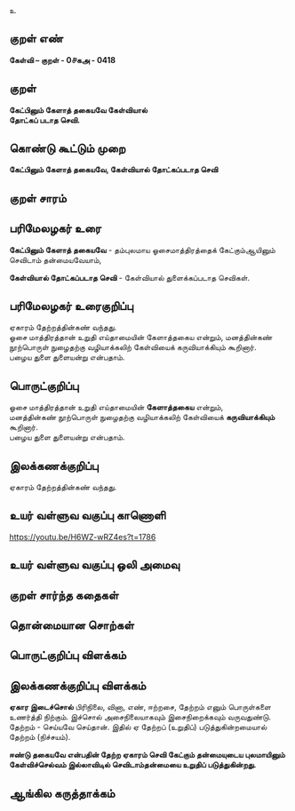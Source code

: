 உ

## குறள் எண் 

**கேள்வி – குறள் - 0௪கஅ - 0418**  

## குறள் 

**கேட்பினும் கேளாத் தகையவே கேள்வியால்  
தோட்கப் படாத செவி.**

## கொண்டு கூட்டும் முறை

**கேட்பினும் கேளாத் தகையவே, கேள்வியால் தோட்கப்படாத செவி** 

## குறள் சாரம் 


## பரிமேலழகர் உரை

**கேட்பினும் கேளாத் தகையவே** - தம்புலமாய ஓசைமாத்திரத்தைக் கேட்கும்ஆயினும் செவிடாம் தன்மையவேயாம்,   

**கேள்வியால் தோட்கப்படாத செவி** - கேள்வியால் துளைக்கப்படாத செவிகள்.  

## பரிமேலழகர் உரைகுறிப்பு   

ஏகாரம் தேற்றத்தின்கண் வந்தது.  
ஓசை மாத்திரத்தான் உறுதி எய்தாமையின் கேளாத்தகைய என்றும், மனத்தின்கண் நூற்பொருள் நுழைதற்கு வழியாக்கலிற் கேள்வியைக் கருவியாக்கியும் கூறினார்.  
பழைய துளை துளையன்று என்பதாம்.   

## பொருட்குறிப்பு 
  
ஓசை மாத்திரத்தான் உறுதி எய்தாமையின் **கேளாத்தகைய** என்றும்,  
மனத்தின்கண் நூற்பொருள் நுழைதற்கு வழியாக்கலிற் கேள்வியைக் **கருவியாக்கியும்** கூறினார்.  
பழைய துளை துளையன்று என்பதாம்.   

## இலக்கணக்குறிப்பு  

ஏகாரம் தேற்றத்தின்கண் வந்தது.  

## உயர் வள்ளுவ வகுப்பு காணொளி

https://youtu.be/H6WZ-wRZ4es?t=1786

## உயர் வள்ளுவ வகுப்பு ஒலி அமைவு 

 
## குறள் சார்ந்த கதைகள் 


## தொன்மையான சொற்கள்


## பொருட்குறிப்பு விளக்கம்


## இலக்கணக்குறிப்பு விளக்கம்

**ஏகார இடைச்சொல்** பிரிநிலை, வினா, எண், ஈற்றசை, தேற்றம் எனும் பொருள்களை உணர்த்தி நிற்கும். இச்சொல் அசைநிலையாகவும் இசைநிறைக்கவும் வருவதுண்டு.  தேற்றம் - செய்யவே செய்தான். இதில் ஏ தேற்றப் (உறுதிப்) படுத்துகின்றமையால் தேற்றம் (நிச்சயம்).  

**ஈண்டு தகையவே என்பதின் தேற்ற ஏகாரம் செவி கேட்கும் தன்மையுடைய புலமாயினும் கேள்விச்செல்வம் இல்லாவிடில் செவிடாம்தன்மையை உறுதிப் படுத்துகின்றது.** 

## ஆங்கில கருத்தாக்கம் 


